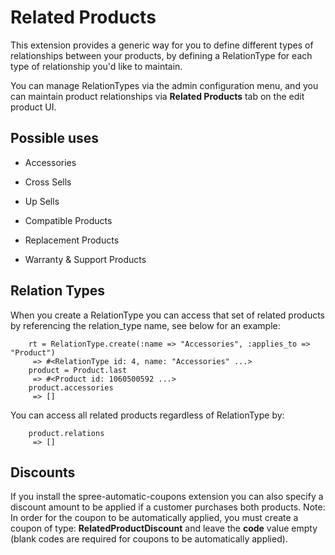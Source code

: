 Related Products
================

This extension provides a generic way for you to define different types of relationships between your products, by defining a RelationType for each type of relationship you'd like to maintain.

You can manage RelationTypes via the admin configuration menu, and you can maintain product relationships via __Related Products__ tab on the edit product UI.

Possible uses
-------------

* Accessories

* Cross Sells

* Up Sells

* Compatible Products

* Replacement Products

* Warranty & Support Products



Relation Types
--------------
When you create a RelationType you can access that set of related products by referencing the relation_type name, see below for an example:

        rt = RelationType.create(:name => "Accessories", :applies_to => "Product")
         => #<RelationType id: 4, name: "Accessories" ...>
        product = Product.last
         => #<Product id: 1060500592 ...>
        product.accessories
         => []

You can access all related products regardless of RelationType by:

        product.relations
         => []


Discounts
---------
If you install the spree-automatic-coupons extension you can also specify a discount amount to be applied if a customer purchases both products. Note: In order for the coupon to be automatically applied, you must create a coupon of type: __RelatedProductDiscount__ and leave the __code__ value empty (blank codes are required for coupons to be automatically applied).

